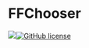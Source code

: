 # FFChooser
[![](https://img.shields.io/badge/jitpack-...-lightgrey.svg?style=for-the-badge)](https://jitpack.io/#Porush/FFChooser)[![GitHub license](https://img.shields.io/github/license/Porush/FFChooser.svg?style=for-the-badge)](https://github.com/Porush/FFChooser/blob/master/LICENSE)
